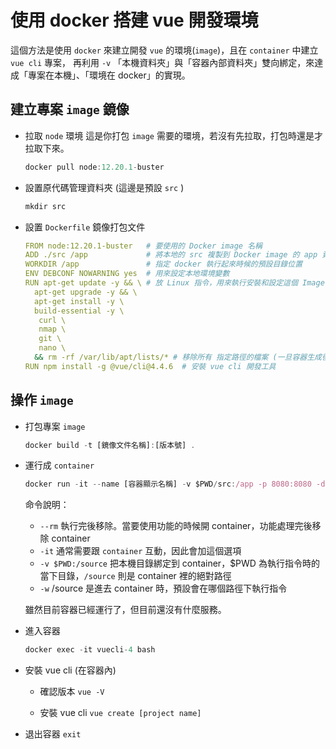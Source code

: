 # 使用 docker 搭建 vue 開發環境
這個方法是使用 `docker` 來建立開發 `vue` 的環境(`image`)，且在 `container` 中建立 `vue cli` 專案，
再利用 `-v` 「本機資料夾」與「容器內部資料夾」雙向綁定，來達成「專案在本機」、「環境在 docker」的實現。

## 建立專案 `image` 鏡像

- 拉取 `node` 環境
  這是你打包 `image` 需要的環境，若沒有先拉取，打包時還是才拉取下來。

  ```js
  docker pull node:12.20.1-buster
  ```

- 設置原代碼管理資料夾 (這邊是預設 `src` )

  ```js
  mkdir src
  ```

- 設置 `Dockerfile` 鏡像打包文件

  ```yml
  FROM node:12.20.1-buster   # 要使用的 Docker image 名稱
  ADD ./src /app             # 將本地的 src 複製到 Docker image 的 app 資料夾之下
  WORKDIR /app               # 指定 docker 執行起來時候的預設目錄位置
  ENV DEBCONF NOWARNING yes  # 用來設定本地環境變數
  RUN apt-get update -y && \ # 放 Linux 指令，用來執行安裝和設定這個 Image 需要的東西
    apt-get upgrade -y && \
    apt-get install -y \
    build-essential -y \
     curl \
     nmap \
     git \
     nano \
    && rm -rf /var/lib/apt/lists/* # 移除所有 指定路徑的檔案 (一旦容器生成後，就移除)
  RUN npm install -g @vue/cli@4.4.6  # 安裝 vue cli 開發工具
  ```

## 操作 `image`

- 打包專案 `image`

  ```js
  docker build -t [鏡像文件名稱]:[版本號] .
  ```

- 運行成 `container`

  ```js
  docker run -it --name [容器顯示名稱] -v $PWD/src:/app -p 8080:8080 -d [版本名稱]:[版號]
  ```
  命令說明：
  - `--rm` 執行完後移除。當要使用功能的時候開 container，功能處理完後移除 container
  - `-it` 通常需要跟 `container` 互動，因此會加這個選項
  - `-v $PWD:/source` 把本機目錄綁定到 container，$PWD 為執行指令時的當下目錄，`/source` 則是 container 裡的絕對路徑
  - `-w` /source 是進去 container 時，預設會在哪個路徑下執行指令

  雖然目前容器已經運行了，但目前還沒有什麼服務。

- 進入容器

  ```js
  docker exec -it vuecli-4 bash
  ```

- 安裝 vue cli (在容器內)

  - 確認版本 `vue -V`

  - 安裝 vue cli `vue create [project name]`

- 退出容器 `exit`

